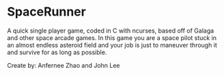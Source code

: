 # SpaceRunner
A quick single player game, coded in C with ncurses, based off of Galaga and other space arcade games. In this game you are a space pilot stuck in an almost endless asteroid field and your job is just to maneuver through it and survive for as long as possible.

Create by: Anfernee Zhao and John Lee
